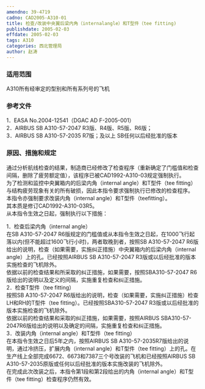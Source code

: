 ```yaml
---
amendno: 39-4719  
cadno: CAD2005-A310-01  
title: 检查/改装中央翼后梁内角（internalangle）和T型件（tee fitting)  
publishdate: 2005-02-03  
effdate: 2005-02-03  
tags: A310  
categories: 西北管理局  
author: 赵涛  
---
```

  
### 适用范围  
A310所有经审定的型别和所有系列号的飞机  
  
<!--more-->  
### 参考文件  
1．EASA No.2004-12541（DGAC AD F-2005-001）  
2．AIRBUS SB A310-57-2047 R3版、R4版、R5版、R6版；  
3．AIRBUS SB A310-57-2035 R7版；及以上 SB任何以后经批准的版本  
  
### 原因、措施和规定  
通过分析航线检查的结果，制造商已经修改了检查程序（重新确定了门槛值和检查间隔，删除了疲劳额定值），该程序已被CAD1992-A310-03规定强制执行。  
为了检测和监控中央翼箱内的后梁内角（internal angle）和T型件（tee fitting）与结构疲劳现象有关的所有破损，因此本指令要求强制执行已修改的检查程序。  
本指令亦强制要求改装内角（internal angle）和T型件（teefitting）。  
其本质是修订CAD1992-A310-03R5。  
从本指令生效之日起，强制执行以下措施：  
  
1．检查后梁内角（internal angle）  
在SB A310-57-2047 R6版规定的门槛值或从本指令生效之日起，在1000飞行起落以内(但不能超过1600飞行小时)，两者取晚到者，按照SB A310-57-2047 R6版给出的说明，检查（如果需要，实施纠正措施）中央翼箱内的后梁内角（internal angle）上的孔。已经按照AIRBUS SB A310-57-2047 R3版或以后经批准的版本实施检查的飞机除外。  
依据以前的检查结果和所采取的纠正措施，如果需要，按照SBA310-57-2047 R6版给出的说明以及定义的间隔，实施重复检查和纠正措施。  
2．检查T型件（tee fitting）  
按照SB A310-57-2047 R6版给出的说明，检查（如果需要，实施纠正措施）检查LH和RH的T型件（tee fitting）。已经按照SBA310-57-2047 R3版或以后经批准的版本实施检查的飞机除外。  
依据以前的检查结果和采取的纠正措施，如果需要，按照AIRBUS SBA310-57-2047R6版给出的说明以及确定的间隔，实施重复检查和纠正措施。  
3．改装内角（internal angle）和T型件（tee fitting）  
在本指令生效之日后5年之内，按照AIRBUS SB A310-57-2035R7版给出的说明，通过冷挤压，扩展内角（internal angle）和T型件（tee fitting）上的孔。在生产线上全部完成6672、6673和7387三个号改装的飞机和已经按照AIRBUS SB A310-57-2035原版或任何以后经批准的版本实施改装的飞机除外。  
    在完成此次改装之后，本指令第1段和第2段给出的内角（internal angle）和T型件（tee fitting）检查程序仍然有效。  

